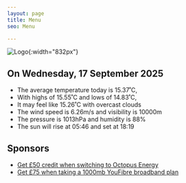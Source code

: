 ```yaml
---
layout: page
title: Menu
seo: Menu

---
```


![Logo](/images/logo.jpg){:width="832px"}

<!-- weather_marker starts -->
## On Wednesday, 17 September 2025

- The average temperature today is 15.37˚C,
- With highs of 15.55˚C and lows of 14.83˚C,
- It may feel like 15.26˚C with overcast clouds
- The wind speed is 6.26m/s and visibility is 10000m
- The pressure is 1013hPa and humidity is 88%
- The sun will rise at 05:46 and set at 18:19

<!-- weather_marker ends -->

## Sponsors

- [Get £50 credit when switching to Octopus Energy](https://bit.ly/3oD1nnS)
- [Get £75 when taking a 1000mb YouFibre broadband plan](https://aklam.io/91zWhU?)

